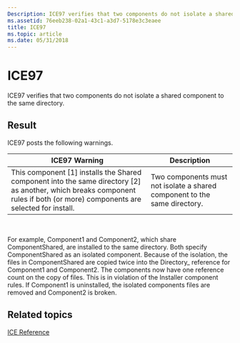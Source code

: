 ```yaml
---
Description: ICE97 verifies that two components do not isolate a shared component to the same directory.
ms.assetid: 76eeb238-02a1-43c1-a3d7-5178e3c3eaee
title: ICE97
ms.topic: article
ms.date: 05/31/2018
---
```


# ICE97

ICE97 verifies that two components do not isolate a shared component to the same directory.

## Result

ICE97 posts the following warnings.



| ICE97 Warning                                                                                                                                                                    | Description                                                               |
|----------------------------------------------------------------------------------------------------------------------------------------------------------------------------------|---------------------------------------------------------------------------|
| This component \[1\] installs the Shared component into the same directory \[2\] as another, which breaks component rules if both (or more) components are selected for install. | Two components must not isolate a shared component to the same directory. |



 

For example, Component1 and Component2, which share ComponentShared, are installed to the same directory. Both specify ComponentShared as an isolated component. Because of the isolation, the files in ComponentShared are copied twice into the Directory\_ reference for Component1 and Component2. The components now have one reference count on the copy of files. This is in violation of the Installer component rules. If Component1 is uninstalled, the isolated components files are removed and Component2 is broken.

## Related topics

<dl> <dt>

[ICE Reference](ice-reference.md)
</dt> </dl>

 

 



